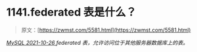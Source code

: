 <!--yml
category: 未分类
date: 0001-01-01 00:00:00
-->

# 1141.federated 表是什么？

> 原文：[https://zwmst.com/5581.html](https://zwmst.com/5581.html)

   [ *MySQL* ](https://zwmst.com/mysql)*[ <time datetime="2021-10-27T00:46:51+08:00"> 2021-10-26 </time> ](https://zwmst.com/5581.html)  federated 表，允许访问位于其他服务器数据库上的表。*